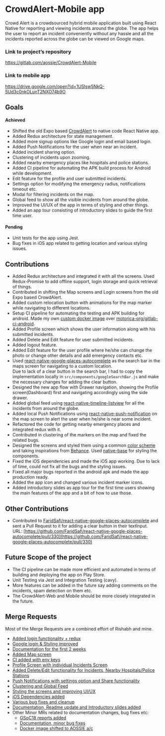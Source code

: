 # CrowdAlert-Mobile app

Crowd Alert is a crowdsourced hybrid mobile application built using React Native for reporting and viewing incidents around the globe. The app helps the user to report an incident conveniently without any hassle and all the incidents reported across the globe can be viewed on Google maps.

### Link to project’s repository

https://gitlab.com/aossie/CrowdAlert-Mobile

### Link to mobile app

https://drive.google.com/open?id=1USlsw5NkQ-5Ud3c0nkOLunT2NXO74b9O

## Goals

#### Achieved

*   Shifted the old Expo based [CrowdAlert](https://gitlab.com/aossie/CrowdAlert) to native code React Native app.
*   Added Redux architecture for state management.
*   Added more signup options like Google login and email based login.
*   Added Push Notifications for the user when near an incident.
*   Added incident sharing option.
*   Clustering of incidents upon zooming.
*   Added nearby emergency places like hospitals and police stations.
*   Added CI pipeline for automating the APK build process for Android while development.
*   Edit feature for the profile and user submitted incidents.
*   Settings option for modifying the emergency radius, notifications timeout etc.
*   Modal for filtering incidents on the map.
*   Global feed to show all the visible incidents from around the globe.
*   Improved the UI/UX of the app in terms of styling and other things.
*   Added an app tour consisting of introductory slides to guide the first time user.

#### Pending

*   Unit tests for the app using Jest.
*   Bug fixes in iOS app related to getting location and various styling issues.

## Contributions

*   Added Redux architecture and integrated it with all the screens. Used Redux-Promise to add offline support, login storage and quick retrieval of things.
*   Contributed in shifting the Map screens and Login screens from the old Expo based CrowdAlert.
*   Added custom relocation button with animations for the map marker while navigating to different locations.
*   Setup CI pipeline for automating the testing and APK building for android. Made my own [custom docker image](https://hub.docker.com/r/vibhavagarwal5/react-native-ci/) over [motorica-org/gitlab-ci-android](https://gitlab.com/motorica-org/gitlab-ci-android).
*   Added Profile screen which shows the user information along with his submitted incidents.
*   Added Delete and Edit feature for user submitted incidents.
*   Added logout feature.
*   Added Edit feature for the user profile where he/she can change the photo or change other details and add emergency contacts etc.
*   Used [react-native-google-places-autocomplete](https://github.com/FaridSafi/react-native-google-places-autocomplete) as the search bar in the maps screen for navigating to a custom location. <br> Due to lack of a clear button in the search bar, I had to copy the implementation locally in `src/components/googleSearchBar.js` and make the necessary changes for adding the clear button.
*   Designed the new app flow with Drawer navigation, showing the Profile screen(Dashboard) first and navigating accordingly using the side drawer.
*   Added global feed using [react-native-timeline-listview](https://github.com/thegamenicorus/react-native-timeline-listview) for all the incidents from around the globe.
*   Added local Push Notifications using [react-native-push-notification](https://github.com/zo0r/react-native-push-notification) on the map screen to alert the user when he/she is near some incident.
*   Refactored the code for getting nearby emergency places and integrated redux with it.
*   Contributed in clustering of the markers on the map and fixed the related bugs.
*   Designed the screens and styled them using a common [color scheme](https://material.io/tools/color/#!/?view.left=0&view.right=0&primary.color=63a4ff&secondary.color=00897B) and taking inspirations from [Behance](www.behance.net). Used [native-base](https://docs.nativebase.io/Components.html#Components) for styling the components.
*   Fixed the iOS dependencies and made the iOS app working. Due to lack of time, could not fix all the bugs and the styling issues.
*   Fixed all major bugs reported in the android apk and made the app production ready.
*   Added the app icon and changed various incident marker icons.
*   Added introductory slides as app tour for the first time users showing the main features of the app and a bit of how to use those.

## Other Contributions

*   Contributed to [FaridSafi/react-native-google-places-autocomplete](https://github.com/FaridSafi/react-native-google-places-autocomplete) and sent a Pull Request to it for adding a clear button in their textInput. <Br> URL: [https://github.com/FaridSafi/react-native-google-places-autocomplete/pull/330](https://github.com/FaridSafi/react-native-google-places-autocomplete/pull/330)

## Future Scope of the project

*   The CI pipeline can be made more efficient and automated in terms of building and deploying the app on Play Store.
*   Unit Testing via Jest and Integration Testing (cavy).
*   More features can be added in the future say adding comments on the incidents, spam detection on them etc.
*   The CrowdAlert-Web and Mobile should be more closely integrated in the future.

## Merge Requests

Most of the Merge Requests are a combined effort of Rishabh and mine.

*   [Added login functionality + redux](https://gitlab.com/aossie/CrowdAlert-Mobile/merge_requests/1)
*   [Google login & Styling improved](https://gitlab.com/aossie/CrowdAlert-Mobile/merge_requests/3)
*   [Documentation for the first 2 weeks](https://gitlab.com/aossie/CrowdAlert-Mobile/merge_requests/5)
*   [Added Map screen](https://gitlab.com/aossie/CrowdAlert-Mobile/merge_requests/9)
*   [CI added with env keys](https://gitlab.com/aossie/CrowdAlert-Mobile/merge_requests/10)
*   [Profile Screen with individual Incidents Screen](https://gitlab.com/aossie/CrowdAlert-Mobile/merge_requests/13)
*   [Added Delete/Edit functionality for Incidents, Nearby Hospitals/Police Stations](https://gitlab.com/aossie/CrowdAlert-Mobile/merge_requests/14)
*   [Push Notifications with settings option and Share functionality](https://gitlab.com/aossie/CrowdAlert-Mobile/merge_requests/15)
*   [Clustering and Global Feed](https://gitlab.com/aossie/CrowdAlert-Mobile/merge_requests/16)
*   [Styling the screens and improving UI/UX](https://gitlab.com/aossie/CrowdAlert-Mobile/merge_requests/17)
*   [iOS Dependencies added](https://gitlab.com/aossie/CrowdAlert-Mobile/merge_requests/18)
*   [Various bug fixes and cleanup](https://gitlab.com/aossie/CrowdAlert-Mobile/merge_requests/21)
*   [Documentation, Readme update and Introductory slides added](https://gitlab.com/aossie/CrowdAlert-Mobile/merge_requests/22)
*   Other Minor MRs related to documentation changes, bug fixes etc:
    *   [GSoC18 reports added](https://gitlab.com/aossie/CrowdAlert-Mobile/merge_requests/23)
    *   [Documentation, minor bug fixes](https://gitlab.com/aossie/CrowdAlert-Mobile/merge_requests/24)
    *   [Docker image shifted to AOSSIE a/c](https://gitlab.com/aossie/CrowdAlert-Mobile/merge_requests/25)
